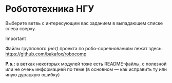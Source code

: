 # Робототехника НГУ

Выберите ветвь с интересующим вас заданием в выпадающем списке слева сверху.

> [!IMPORTANT]
> Файлы группового *(нет)* проекта по робо-соревнованиям лежат здесь: <br>
> https://github.com/bakafox/robocomp

**P.s.:** в ветках некоторых модулей тоже есть README-файлы, с полезной или не очень информацией по теме (в основном — как исправить ту или иную дурацкую ошибку)
